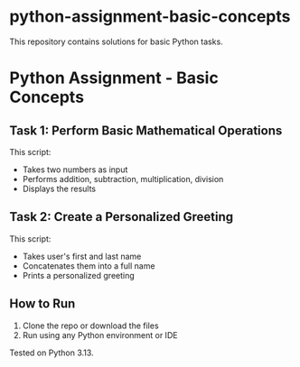 # python-assignment-basic-concepts
This repository contains solutions for basic Python tasks.
# Python Assignment - Basic Concepts

## Task 1: Perform Basic Mathematical Operations
This script:
- Takes two numbers as input
- Performs addition, subtraction, multiplication, division
- Displays the results

## Task 2: Create a Personalized Greeting
This script:
- Takes user's first and last name
- Concatenates them into a full name
- Prints a personalized greeting

## How to Run
1. Clone the repo or download the files
2. Run using any Python environment or IDE

Tested on Python 3.13.
